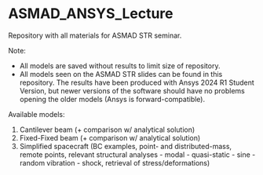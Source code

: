 # ASMAD_ANSYS_Lecture
Repository with all materials for ASMAD STR seminar.

Note:
- All models are saved without results to limit size of repository.
- All models seen on the ASMAD STR slides can be found in this repository. The results have been produced with Ansys 2024 R1 Student Version, but newer versions of the software should have no problems opening the older models (Ansys is forward-compatible).

Available models:
1. Cantilever beam (+ comparison w/ analytical solution)
2. Fixed-Fixed beam (+ comparison w/ analytical solution)
3. Simplified spacecraft (BC examples, point- and distributed-mass, remote points, relevant structural analyses - modal - quasi-static - sine - random vibration - shock, retrieval of stress/deformations)
